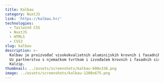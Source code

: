 ```yaml
---
title: Kalbau
category: NuxtJS
link: 'https://kalbau.hr/'
technologies:
  - Tailwind CSS
  - NuxtJS
  - HTML5
  - CSS3
slug: kalbau
description: >-
  Kalbau je proizvođač visokokvalietnih aluminijskih krovnih i fasadnih profila.
  Uz partnerstvo s njemačkom tvrtkom i izvođačem krovnih i fasadnih sistema,
  Kalzip.
thumbnail: ../assets/screenshots/kalbau-600x338.png
image: ../assets/screenshots/kalbau-1200x675.png
---
```


